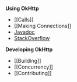 **Using OkHttp**

 * [[Calls]]
 * [[Making Connections]]
 * [Javadoc](http://square.github.io/okhttp/javadoc/index.html)
 * [StackOverflow](http://stackoverflow.com/questions/tagged/okhttp?sort=active)

**Developing OkHttp**

 * [[Building]]
 * [[Concurrency]]
 * [[Contributing]]
